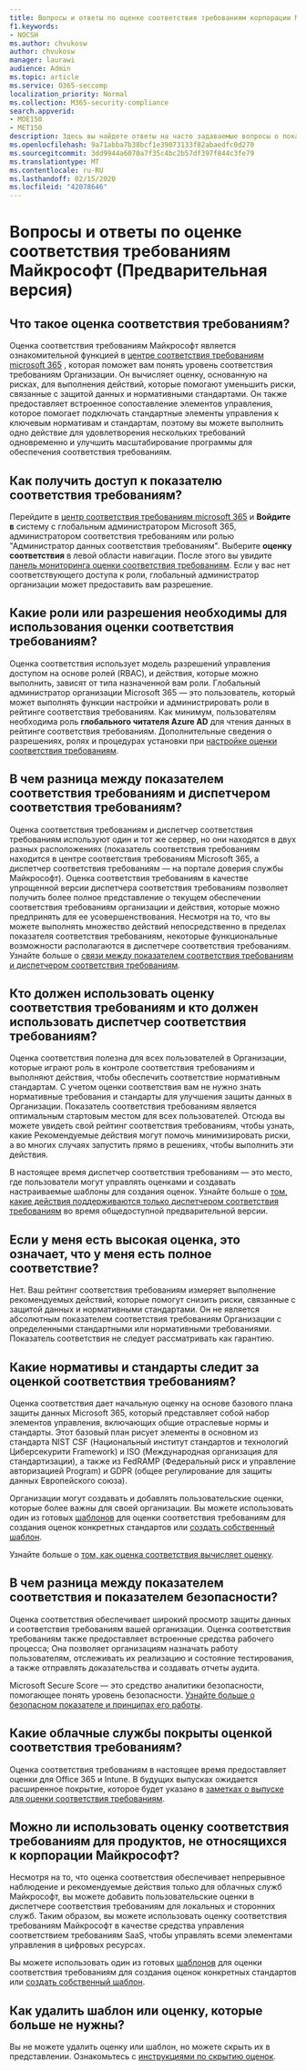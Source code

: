 ```yaml
---
title: Вопросы и ответы по оценке соответствия требованиям корпорации Майкрософт
f1.keywords:
- NOCSH
ms.author: chvukosw
author: chvukosw
manager: laurawi
audience: Admin
ms.topic: article
ms.service: O365-seccomp
localization_priority: Normal
ms.collection: M365-security-compliance
search.appverid:
- MOE150
- MET150
description: Здесь вы найдете ответы на часто задаваемые вопросы о показателях соответствия требованиям корпорации Майкрософт, которые помогают организациям упростить и автоматизировать оценку риска.
ms.openlocfilehash: 9a71abba7b38bcf1e39073133f82abaedfc0d270
ms.sourcegitcommit: 3dd9944a6070a7f35c4bc2b57df397f844c3fe79
ms.translationtype: MT
ms.contentlocale: ru-RU
ms.lasthandoff: 02/15/2020
ms.locfileid: "42078646"
---
```

# <a name="microsoft-compliance-score-preview-frequently-asked-questions"></a>Вопросы и ответы по оценке соответствия требованиям Майкрософт (Предварительная версия)

## <a name="what-is-compliance-score"></a>Что такое оценка соответствия требованиям?

Оценка соответствия требованиям Майкрософт является ознакомительной функцией в [центре соответствия требованиям microsoft 365](microsoft-365-compliance-center.md) , которая поможет вам понять уровень соответствия требованиям Организации. Он вычисляет оценку, основанную на рисках, для выполнения действий, которые помогают уменьшить риски, связанные с защитой данных и нормативными стандартами. Он также предоставляет встроенное сопоставление элементов управления, которое помогает подключать стандартные элементы управления к ключевым нормативам и стандартам, поэтому вы можете выполнить одно действие для удовлетворения нескольких требований одновременно и улучшить масштабирование программы для обеспечения соответствия требованиям.

## <a name="how-do-i-access-compliance-score"></a>Как получить доступ к показателю соответствия требованиям?

Перейдите в [центр соответствия требованиям microsoft 365](https://compliance.microsoft.com/) и **Войдите в** систему с глобальным администратором Microsoft 365, администратором соответствия требованиям или ролью "Администратор данных соответствия требованиям". Выберите **оценку соответствия** в левой области навигации. После этого вы увидите [панель мониторинга оценки соответствия требованиям](compliance-score-setup.md#understand-the-compliance-score-dashboard). Если у вас нет соответствующего доступа к роли, глобальный администратор организации может предоставить вам разрешение.

## <a name="what-roles-or-permissions-are-needed-to-use-compliance-score"></a>Какие роли или разрешения необходимы для использования оценки соответствия требованиям?

Оценка соответствия использует модель разрешений управления доступом на основе ролей (RBAC), и действия, которые можно выполнить, зависят от типа назначенной вам роли. Глобальный администратор организации Microsoft 365 — это пользователь, который может выполнять функции настройки и администрировать роли в рейтинге соответствия требованиям. Как минимум, пользователям необходима роль **глобального читателя Azure AD** для чтения данных в рейтинге соответствия требованиям. Дополнительные сведения о разрешениях, ролях и процедурах установки при [настройке оценки соответствия требованиям](compliance-score-setup.md).

## <a name="what-is-the-difference-between-compliance-score-and-compliance-manager"></a>В чем разница между показателем соответствия требованиям и диспетчером соответствия требованиям?

Оценка соответствия требованиям и диспетчер соответствия требованиям используют один и тот же сервер, но они находятся в двух разных расположениях (показатель соответствия требованиям находится в центре соответствия требованиям Microsoft 365, а диспетчер соответствия требованиям — на портале доверия службы Майкрософт). Оценка соответствия требованиям в качестве упрощенной версии диспетчера соответствия требованиям позволяет получить более полное представление о текущем обеспечении соответствия требованиям организации и действия, которые можно предпринять для ее усовершенствования. Несмотря на то, что вы можете выполнять множество действий непосредственно в пределах показателя соответствия требованиям, некоторые функциональные возможности располагаются в диспетчере соответствия требованиям. Узнайте больше о [связи между показателем соответствия требованиям и диспетчером соответствия требованиям](compliance-score.md#relationship-to-compliance-manager).

## <a name="who-should-use-compliance-score-and-who-should-use-compliance-manager"></a>Кто должен использовать оценку соответствия требованиям и кто должен использовать диспетчер соответствия требованиям?

Оценка соответствия полезна для всех пользователей в Организации, которые играют роль в контроле соответствия требованиям и выполняют действия, чтобы обеспечить соответствие нормативным стандартам. С учетом оценки соответствия вам не нужно знать нормативные требования и стандарты для улучшения защиты данных в Организации. Показатель соответствия требованиям является оптимальным стартовым местом для всех пользователей. Отсюда вы можете увидеть свой рейтинг соответствия требованиям, чтобы узнать, какие Рекомендуемые действия могут помочь минимизировать риски, а во многих случаях запустить прямо в решениях, чтобы выполнить эти действия.

В настоящее время диспетчер соответствия требованиям — это место, где пользователи могут управлять оценками и создавать настраиваемые шаблоны для создания оценок. Узнайте больше о [том, какие действия поддерживаются только диспетчером соответствия требованиям](compliance-score-release-notes.md#compliance-score-relationship-to-compliance-manager) во время общедоступной предварительной версии.

## <a name="if-i-have-a-high-score-does-it-mean-im-fully-compliant"></a>Если у меня есть высокая оценка, это означает, что у меня есть полное соответствие?

Нет. Ваш рейтинг соответствия требованиям измеряет выполнение рекомендуемых действий, которые помогут снизить риски, связанные с защитой данных и нормативными стандартами. Он не является абсолютным показателем соответствия требованиям Организации с определенными стандартными или нормативными требованиями. Показатель соответствия не следует рассматривать как гарантию.

## <a name="what-regulations-and-standards-does-compliance-score-monitor"></a>Какие нормативы и стандарты следит за оценкой соответствия требованиям?

Оценка соответствия дает начальную оценку на основе базового плана защиты данных Microsoft 365, который представляет собой набор элементов управления, включающих общие отраслевые нормы и стандарты. Этот базовый план рисует элементы в основном из стандарта NIST CSF (Национальный институт стандартов и технологий Циберсекурити Framework) и ISO (Международная организация для стандартизации), а также из FedRAMP (Федеральный риск и управление авторизацией Program) и GDPR (общее регулирование для защиты данных Европейского союза).

Организации могут создавать и добавлять пользовательские оценки, которые более важны для своей организации. Вы можете использовать один из готовых [шаблонов](compliance-score.md#templates) для оценки соответствия требованиям для создания оценок конкретных стандартов или [создать собственный шаблон](working-with-compliance-manager.md#create-a-template-1).

Узнайте больше о [том, как оценка соответствия вычисляет оценку](compliance-score-methodology.md).

## <a name="what-is-the-difference-between-compliance-score-and-secure-score"></a>В чем разница между показателем соответствия и показателем безопасности?

Оценка соответствия обеспечивает широкий просмотр защиты данных и соответствия требованиям вашей организации. Оценка соответствия требованиям также предоставляет встроенные средства рабочего процесса; Она позволяет организациям назначать работу пользователям, отслеживать их реализацию и состояние тестирования, а также отправлять доказательства и создавать отчеты аудита.

Microsoft Secure Score — это средство аналитики безопасности, помогающее понять уровень безопасности. [Узнайте больше о безопасном показателе и принципах его работы](../security/mtp/microsoft-secure-score.md).

## <a name="which-cloud-services-are-covered-by-compliance-score"></a>Какие облачные службы покрыты оценкой соответствия требованиям?

Оценка соответствия требованиям в настоящее время предоставляет оценки для Office 365 и Intune. В будущих выпусках ожидается расширенное покрытие, которое будет указано в [заметках о выпуске для оценки соответствия требованиям](compliance-score-release-notes.md).

## <a name="can-i-use-compliance-score-for-non-microsoft-products"></a>Можно ли использовать оценку соответствия требованиям для продуктов, не относящихся к корпорации Майкрософт?

Несмотря на то, что оценка соответствия обеспечивает непрерывное наблюдение и рекомендуемые действия только для облачных служб Майкрософт, вы можете добавить пользовательские оценки в диспетчере соответствия требованиям для локальных и сторонних служб. Таким образом, вы можете использовать оценку соответствия требованиям Майкрософт в качестве средства управления соответствием требованиям SaaS, чтобы управлять всеми элементами управления в цифровых ресурсах.

Вы можете использовать один из готовых [шаблонов](compliance-score.md#templates) для оценки соответствия требованиям для создания оценок конкретных стандартов или [создать собственный шаблон](working-with-compliance-manager.md#create-a-template-1).

## <a name="how-do-i-delete-a-template-or-assessment-i-no-longer-need"></a>Как удалить шаблон или оценку, которые больше не нужны?

Вы не можете удалить оценку или шаблон, но можете скрыть их в представлении. Ознакомьтесь с [инструкциями по скрытию оценок](working-with-compliance-manager.md#hide-a-template-or-an-assessment).
